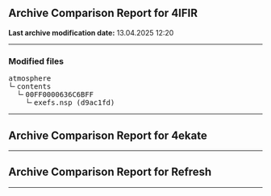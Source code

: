 <h2>Archive Comparison Report for <b>4IFIR</b></h2><b>Last archive modification date:</b> 13.04.2025 12:20<hr>

<h3>Modified files</h3>
<pre>atmosphere
└╴contents
  └╴00FF0000636C6BFF
    └╴exefs.nsp (d9ac1fd)
</pre>
<hr>

<h2>Archive Comparison Report for <b>4ekate</b></h2><hr>

<h2>Archive Comparison Report for <b>Refresh</b></h2><hr>

